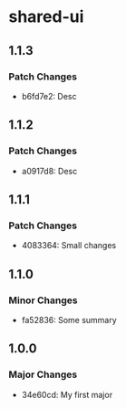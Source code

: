 # shared-ui

## 1.1.3

### Patch Changes

- b6fd7e2: Desc

## 1.1.2

### Patch Changes

- a0917d8: Desc

## 1.1.1

### Patch Changes

- 4083364: Small changes

## 1.1.0

### Minor Changes

- fa52836: Some summary

## 1.0.0

### Major Changes

- 34e60cd: My first major
